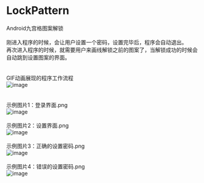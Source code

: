 # LockPattern
Android九宫格图案解锁<br>
<br>
刚进入程序的时候，会让用户设置一个密码，设置完毕后，程序会自动退出。<br>
再次进入程序的时候，就需要用户来画线解锁之前的图案了，当解锁成功的时候会自动跳到设置图案的界面。<br>
<br>
<br>
GIF动画展现的程序工作流程<br>
![image](https://github.com/ZhaoYukai/LockPattern/blob/master/%E7%A8%8B%E5%BA%8F%E5%B1%95%E7%A4%BA/jdfw.gif)
<br>
<br>
<br>
示例图片1：登录界面.png<br>
![image](https://github.com/ZhaoYukai/LockPattern/blob/master/%E7%A8%8B%E5%BA%8F%E5%B1%95%E7%A4%BA/%E7%A4%BA%E4%BE%8B%E5%9B%BE%E7%89%871%EF%BC%9A%E7%99%BB%E5%BD%95%E7%95%8C%E9%9D%A2.png)
<br>
<br>
示例图片2：设置界面.png<br>
![image](https://github.com/ZhaoYukai/LockPattern/blob/master/%E7%A8%8B%E5%BA%8F%E5%B1%95%E7%A4%BA/%E7%A4%BA%E4%BE%8B%E5%9B%BE%E7%89%872%EF%BC%9A%E8%AE%BE%E7%BD%AE%E7%95%8C%E9%9D%A2.png)
<br>
<br>
示例图片3：正确的设置密码.png<br>
![image](https://github.com/ZhaoYukai/LockPattern/blob/master/%E7%A8%8B%E5%BA%8F%E5%B1%95%E7%A4%BA/%E7%A4%BA%E4%BE%8B%E5%9B%BE%E7%89%873%EF%BC%9A%E6%AD%A3%E7%A1%AE%E7%9A%84%E8%AE%BE%E7%BD%AE%E5%AF%86%E7%A0%81.png)
<br>
<br>
示例图片4：错误的设置密码.png<br>
![image](https://github.com/ZhaoYukai/LockPattern/blob/master/%E7%A8%8B%E5%BA%8F%E5%B1%95%E7%A4%BA/%E7%A4%BA%E4%BE%8B%E5%9B%BE%E7%89%874%EF%BC%9A%E9%94%99%E8%AF%AF%E7%9A%84%E8%AE%BE%E7%BD%AE%E5%AF%86%E7%A0%81.png)
<br>
<br>

